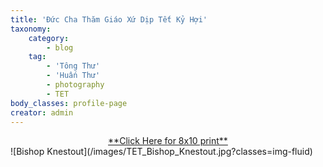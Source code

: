 ```yaml
---
title: 'Đức Cha Thăm Giáo Xứ Dịp Tết Kỷ Hợi'
taxonomy:
    category:
        - blog
    tag:
        - 'Tông Thư'
        - 'Huấn Thư'
        - photography
        - TET
body_classes: profile-page
creator: admin
---
```


<center><a href="/images/TET_Bishop_Knestout.jpg" style="text-align: center;">**Click Here for 8x10 print**</a></center>
![Bishop Knestout](/images/TET_Bishop_Knestout.jpg?classes=img-fluid)
